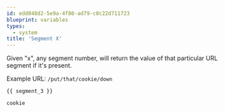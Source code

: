 ```yaml
---
id: edd048d2-5e9a-4f80-ad79-c0c22d711723
blueprint: variables
types:
  - system
title: 'Segment X'
---
```

Given "x", any segment number, will return the value of that particular URL segment if it's present.

Example URL: `/put/that/cookie/down`

```
{{ segment_3 }}
```

``` .language-output
cookie
```

